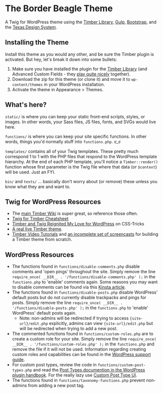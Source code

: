 
# The Border Beagle Theme

A Twig for WordPress theme using the [Timber Library](https://wordpress.org/plugins/timber-library/), [Gulp](https://gulpjs.com/), [Bootstrap](https://getbootstrap.com/), and the [Texas Design System](http://utw10777.utweb.utexas.edu/). 


## Installing the Theme

Install this theme as you would any other, and be sure the Timber plugin is activated. But hey, let's break it down into some bullets:

1. Make sure you have installed the plugin for the [Timber Library](https://wordpress.org/plugins/timber-library/) (and Advanced Custom Fields - they [play quite nicely](https://timber.github.io/docs/guides/acf-cookbook/#nav) together). 
2. Download the zip for this theme (or clone it) and move it to `wp-content/themes` in your WordPress installation. 
3. Activate the theme in Appearance >  Themes.

## What's here?

`static/` is where you can keep your static front-end scripts, styles, or images. In other words, your Sass files, JS files, fonts, and SVGs would live here.

`functions/` is where you can keep your site specific functions. In other words, things you'd normally stuff into `functions.php`. ಠ_ಠ

`templates/` contains all of your Twig templates. These pretty much correspond 1 to 1 with the PHP files that respond to the WordPress template hierarchy. At the end of each PHP template, you'll notice a `Timber::render()` function whose first parameter is the Twig file where that data (or `$context`) will be used. Just an FYI.

`bin/` and `tests/` ... basically don't worry about (or remove) these unless you know what they are and want to.

## Twig for WordPress Resources

* The [main Timber Wiki](https://github.com/jarednova/timber/wiki) is super great, so reference those often.
* [Twig for Timber Cheatsheet](http://notlaura.com/the-twig-for-timber-cheatsheet/)
* [Timber and Twig Reignited My Love for WordPress](https://css-tricks.com/timber-and-twig-reignited-my-love-for-wordpress/) on CSS-Tricks
* [A real live Timber theme](https://github.com/laras126/yuling-theme).
* [Timber Video Tutorials](http://timber.github.io/timber/#video-tutorials) and [an incomplete set of screencasts](https://www.youtube.com/playlist?list=PLuIlodXmVQ6pkqWyR6mtQ5gQZ6BrnuFx-) for building a Timber theme from scratch.

## WordPress Resources

* The functions found in `functions/disable-comments.php` disable comments and 'open pings' throughout the site. Simply remove the line `require_once( __DIR__ . '/functions/disable-comments.php' );` in the `functions.php` to 'enable' comments again. Some reasons you may want to disable comments can be found via this [Kinsta article](https://kinsta.com/blog/wordpress-disable-comments/).
* The functions found in `functions/disable-posts.php` disable WordPress' default posts but do not currently disable trackpacks and pings for posts. Simply remove the line `require_once( __DIR__ . '/functions/disable-posts.php' );` in the `functions.php` to 'enable' WordPress' default posts again.
	* Note: non-admins will be redirected if trying to access `{site-url}/edit.php` explicitly, admins can view `{site-url}/edit.php` but will be redirected when trying to add a new post.
* The commented functions found in `functions/custom-roles.php` are to create a custom role for your site. Simply remove the line `require_once( __DIR__ . '/functions/custom-roles.php' );` in the `functions.php` and remove the file if it will not be used. Information regarding creating custom roles and capabilities can be found in the [WordPress support guide](https://wordpress.org/support/article/roles-and-capabilities/).
* For custom post types, review the code in `functions/custom-post-types.php` and read the [Post Types documention in the WordPress plugin handbook](https://developer.wordpress.org/plugins/post-types/). For the really lazy use [Custom Post Type UI](https://wordpress.org/plugins/custom-post-type-ui/).
* The functions found in `functions/taxonomy-functions.php` prevent non-admins from adding a new post tag.
